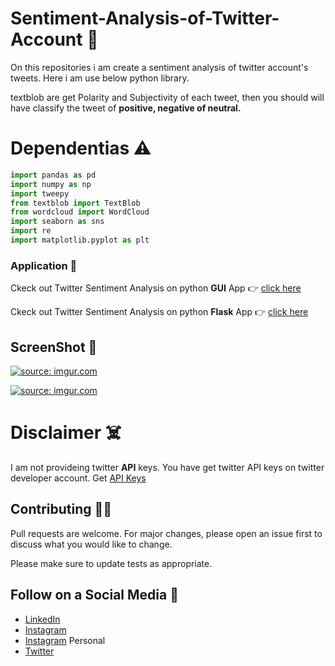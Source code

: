 # Sentiment-Analysis-of-Twitter-Account :notebook:
On this repositories i am create a sentiment analysis of twitter account's tweets. Here i am use below python library.

textblob are get Polarity and Subjectivity of each tweet, then you should will have classify the tweet of **positive, negative of neutral.**

# Dependentias :warning:
```python
import pandas as pd
import numpy as np
import tweepy 
from textblob import TextBlob
from wordcloud import WordCloud
import seaborn as sns
import re 
import matplotlib.pyplot as plt
```
### Application :loudspeaker:
Ckeck out Twitter Sentiment Analysis on python **GUI** App :point_right: [click here](https://github.com/yogeshnile/Twitter-Sentiment-Analysis-on-Python-GUI)

Ckeck out Twitter Sentiment Analysis on python **Flask** App :point_right: [click here](https://github.com/yogeshnile/Twitter-Sentiment-Analysis-on-Flask-App)

## ScreenShot :camera_flash:

<a href="https://imgur.com/VN0wEI7"><img src="https://i.imgur.com/VN0wEI7.png" title="source: imgur.com" /></a>

<a href="https://imgur.com/fEDUzlg"><img src="https://i.imgur.com/fEDUzlg.png" title="source: imgur.com" /></a>

# Disclaimer :skull_and_crossbones:
I am not provideing twitter **API** keys. You have get twitter API keys on twitter developer account. Get [API Keys](https://developer.twitter.com/)


## Contributing :man_technologist:
Pull requests are welcome. For major changes, please open an issue first to discuss what you would like to change.

Please make sure to update tests as appropriate.

## Follow on a Social Media :busts_in_silhouette:
- [LinkedIn](https://bit.ly/2Ky3ho6)
- [Instagram](https://bit.ly/3b9Qeo4)
- [Instagram](https://bit.ly/32SXHV0) Personal
- [Twitter](https://bit.ly/3dbLJLC)
